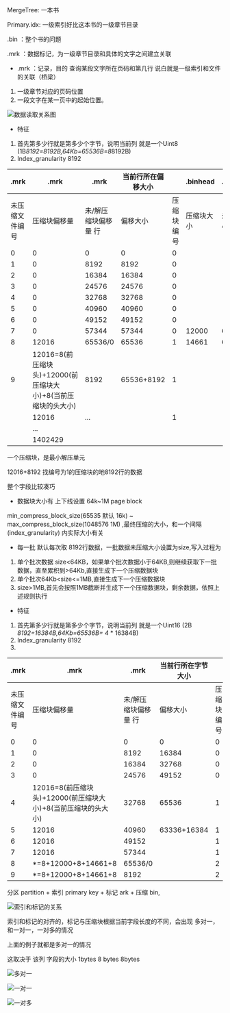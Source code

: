 MergeTree: 一本书

Primary.idx: 一级索引好比这本书的一级章节目录

.bin ：整个书的问题

.mrk ：数据标记，为一级章节目录和具体的文字之间建立关联



- .mrk ：记录，目的 查询某段文字所在页码和第几行 说白就是一级索引和文件的关联（桥梁）

1. 一级章节对应的页码位置
2. 一段文字在某一页中的起始位置。 



![数据读取关系图](https://github.com/songenjie/daily_notes/blob/master/source/clickhouse_存储关系图.jpg) 

- 特征

1. 首先第多少行就是第多少个字节，说明当前列 就是一个Uint8 (1B*8192=8192B,64Kb=65536B=8*8192B)
2. Index_granularity 8192



| .mrk           | .mrk                                                         | .mrk                 | 当前行所在偏移大小 |            | .binhead   | .binhead   |
| -------------- | ------------------------------------------------------------ | -------------------- | ------------------ | ---------- | ---------- | ---------- |
| 未压缩文件编号 | 压缩块偏移量                                                 | 未/解压缩块偏移量 行 | 偏移大小           | 压缩块编号 | 压缩块大小 | 未压缩大小 |
| 0              | 0                                                            | 0                    | 0                  | 0          |            |            |
| 1              | 0                                                            | 8192                 | 8192               | 0          |            |            |
| 2              | 0                                                            | 16384                | 16384              | 0          |            |            |
| 3              | 0                                                            | 24576                | 24576              | 0          |            |            |
| 4              | 0                                                            | 32768                | 32768              | 0          |            |            |
| 5              | 0                                                            | 40960                | 40960              | 0          |            |            |
| 6              | 0                                                            | 49152                | 49152              | 0          |            |            |
| 7              | 0                                                            | 57344                | 57344              | 0          | 12000      | 65535      |
| 8              | 12016                                                        | 65536/0              | 65536              | 1          | 14661      | 65535      |
| 9              | 12016=8(前压缩块头)+12000(前压缩块大小)+8(当前压缩块的头大小) | 8192                 | 65536+8192         | 1          |            |            |
|                | 12016                                                        | ...                  |                    | 1          |            |            |
|                | ...                                                          |                      |                    |            |            |            |
|                | 1402429                                                      |                      |                    |            |            |            |



一个压缩块，是最小解压单元 

12016+8192 找编号为1的压缩块的地8192行的数据

整个字段比较凑巧  



- 数据块大小有 上下线设置 64k~1M  page block

min_compress_block_size(65535 默认 16k) ~ max_compress_block_size(1048576 1M) ,最终压缩的大小，和一个间隔(index_granularity) 内实际大小有关



- 每一批 默认每次取 8192行数据，一批数据未压缩大小设置为size,写入过程为

1. 单个批次数据 size<64KB，如果单个批次数据小于64KB,则继续获取下一批数据，直至累积到>64Kb,直接生成下一个压缩数据块
2. 单个批次64Kb<size<=1MB,直接生成下一个压缩数据块
3. size>1MB,首先会按照1MB截断并生成下一个压缩数据块，剩余数据，依照上述规则执行





- 特征

1. 首先第多少行就是第多少个字节，说明当前列 就是一个Uint16 (2B *8192=16384B,64Kb=65536B= 4* * 16384B)
2. Index_granularity 8192
3. 



| .mrk           | .mrk                                                         | .mrk                 | 当前行所在字节大小 |            | .binhead   | .binhead   |
| -------------- | ------------------------------------------------------------ | -------------------- | ------------------ | ---------- | ---------- | ---------- |
| 未压缩文件编号 | 压缩块偏移量                                                 | 未/解压缩块偏移量 行 | 偏移大小           | 压缩块编号 | 压缩块大小 | 未压缩大小 |
| 0              | 0                                                            | 0                    | 0                  | 0          |            |            |
| 1              | 0                                                            | 8192                 | 16384              | 0          |            |            |
| 2              | 0                                                            | 16384                | 32768              | 0          |            |            |
| 3              | 0                                                            | 24576                | 49152              | 0          | 12000      | 65525      |
| 4              | 12016=8(前压缩块头)+12000(前压缩块大小)+8(当前压缩块的头大小) | 32768                | 65536              | 1          | 14661      | 65535      |
| 5              | 12016                                                        | 40960                | 63336+16384        | 1          |            |            |
| 6              | 12016                                                        | 49152                |                    | 1          |            |            |
| 7              | 12016                                                        | 57344                |                    | 1          | 14661      | 65535      |
| 8              | *=8+12000+8+14661+8                                          | 65536/0              |                    | 2          | *          | 65535      |
| 9              | *=8+12000+8+14661+8                                          | 8192                 |                    | 2          |            |            |



分区 partition + 索引 primary key + 标记 ark + 压缩 bin,

![索引和标记的关系](/source/clickhouse_索引_标记关系.jpg)



索引和标记的对齐的，标记与压缩块根据当前字段长度的不同，会出现 多对一，和一对一，一对多的情况

上面的例子就都是多对一的情况

 

这取决于 该列 字段的大小  1bytes 8 bytes  8bytes

![多对一](/source/clickhouse_索引_压缩块_多对一.jpg)

![一对一](/source/clickhouse_索引_压缩块_一对一.jpg)

![一对多](/source/clickhouse_索引_压缩块_一对多.jpg)



